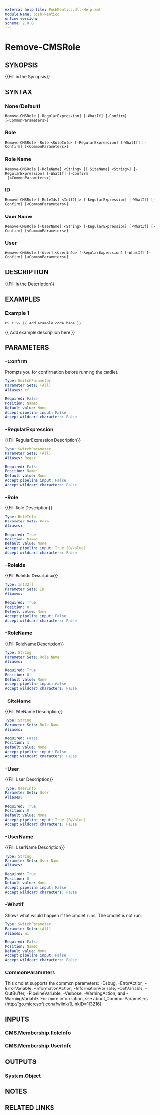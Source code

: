 ```yaml
---
external help file: PoshKentico.dll-Help.xml
Module Name: posh-kentico
online version:
schema: 2.0.0
---
```


# Remove-CMSRole

## SYNOPSIS
{{Fill in the Synopsis}}

## SYNTAX

### None (Default)
```
Remove-CMSRole [-RegularExpression] [-WhatIf] [-Confirm] [<CommonParameters>]
```

### Role
```
Remove-CMSRole -Role <RoleInfo> [-RegularExpression] [-WhatIf] [-Confirm] [<CommonParameters>]
```

### Role Name
```
Remove-CMSRole [-RoleName] <String> [[-SiteName] <String>] [-RegularExpression] [-WhatIf] [-Confirm]
 [<CommonParameters>]
```

### ID
```
Remove-CMSRole [-RoleIds] <Int32[]> [-RegularExpression] [-WhatIf] [-Confirm] [<CommonParameters>]
```

### User Name
```
Remove-CMSRole [-UserName] <String> [-RegularExpression] [-WhatIf] [-Confirm] [<CommonParameters>]
```

### User
```
Remove-CMSRole [-User] <UserInfo> [-RegularExpression] [-WhatIf] [-Confirm] [<CommonParameters>]
```

## DESCRIPTION
{{Fill in the Description}}

## EXAMPLES

### Example 1
```powershell
PS C:\> {{ Add example code here }}
```

{{ Add example description here }}

## PARAMETERS

### -Confirm
Prompts you for confirmation before running the cmdlet.

```yaml
Type: SwitchParameter
Parameter Sets: (All)
Aliases: cf

Required: False
Position: Named
Default value: None
Accept pipeline input: False
Accept wildcard characters: False
```

### -RegularExpression
{{Fill RegularExpression Description}}

```yaml
Type: SwitchParameter
Parameter Sets: (All)
Aliases: Regex

Required: False
Position: Named
Default value: None
Accept pipeline input: False
Accept wildcard characters: False
```

### -Role
{{Fill Role Description}}

```yaml
Type: RoleInfo
Parameter Sets: Role
Aliases:

Required: True
Position: Named
Default value: None
Accept pipeline input: True (ByValue)
Accept wildcard characters: False
```

### -RoleIds
{{Fill RoleIds Description}}

```yaml
Type: Int32[]
Parameter Sets: ID
Aliases:

Required: True
Position: 0
Default value: None
Accept pipeline input: False
Accept wildcard characters: False
```

### -RoleName
{{Fill RoleName Description}}

```yaml
Type: String
Parameter Sets: Role Name
Aliases:

Required: True
Position: 0
Default value: None
Accept pipeline input: False
Accept wildcard characters: False
```

### -SiteName
{{Fill SiteName Description}}

```yaml
Type: String
Parameter Sets: Role Name
Aliases:

Required: False
Position: 1
Default value: None
Accept pipeline input: False
Accept wildcard characters: False
```

### -User
{{Fill User Description}}

```yaml
Type: UserInfo
Parameter Sets: User
Aliases:

Required: True
Position: 0
Default value: None
Accept pipeline input: True (ByValue)
Accept wildcard characters: False
```

### -UserName
{{Fill UserName Description}}

```yaml
Type: String
Parameter Sets: User Name
Aliases:

Required: True
Position: 0
Default value: None
Accept pipeline input: False
Accept wildcard characters: False
```

### -WhatIf
Shows what would happen if the cmdlet runs.
The cmdlet is not run.

```yaml
Type: SwitchParameter
Parameter Sets: (All)
Aliases: wi

Required: False
Position: Named
Default value: None
Accept pipeline input: False
Accept wildcard characters: False
```

### CommonParameters
This cmdlet supports the common parameters: -Debug, -ErrorAction, -ErrorVariable, -InformationAction, -InformationVariable, -OutVariable, -OutBuffer, -PipelineVariable, -Verbose, -WarningAction, and -WarningVariable.
For more information, see about_CommonParameters (http://go.microsoft.com/fwlink/?LinkID=113216).

## INPUTS

### CMS.Membership.RoleInfo

### CMS.Membership.UserInfo

## OUTPUTS

### System.Object
## NOTES

## RELATED LINKS
